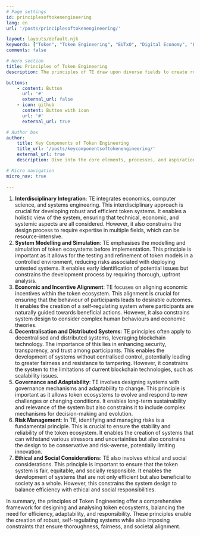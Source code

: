 ```yaml
---
# Page settings
id: principlesoftokenengineering
lang: en
url: '/posts/principlesoftokenengineering/'

layout: layouts/default.njk
keywords: ["Token", "Token Engineering", "EUTxO", "Digital Economy", "Blockchain Technology", "Decentralised Systems", "Innovation"]
comments: false

# Hero section
title: Principles of Token Engineering
description: The principles of TE draw upon diverse fields to create robust, efficient, and equitable token ecosystems. These principles guide the development of decentralised systems, ensuring they are not only technically sound but also economically viable and socially responsible. From modelling and simulation to governance and risk management, TE principles provide a comprehensive framework for navigating the complexities of the digital economy.

buttons:
    - content: Button
      url: '#'
      external_url: false
    - icon: github
      content: Button with icon
      url: '#'
      external_url: true

# Author box
author:
    title: Key Components of Token Engineering
    title_url: '/posts/keycomponentsoftokenengineering/'
    external_url: true
    description: Dive into the core elements, processes, and aspirations that shape the vibrant landscape of Token Engineering, where digital innovation meets strategic design.

# Micro navigation
micro_nav: true

---
```


1. **Interdisciplinary Integration**: TE integrates economics, computer science, and systems engineering. This interdisciplinary approach is crucial for developing robust and efficient token systems. It enables a holistic view of the system, ensuring that technical, economic, and systemic aspects are all considered. However, it also constrains the design process to require expertise in multiple fields, which can be resource-intensive.
2. **System Modelling and Simulation**: TE emphasises the modelling and simulation of token ecosystems before implementation. This principle is important as it allows for the testing and refinement of token models in a controlled environment, reducing risks associated with deploying untested systems. It enables early identification of potential issues but constrains the development process by requiring thorough, upfront analysis.
3. **Economic and Incentive Alignment**: TE focuses on aligning economic incentives within the token ecosystem. This alignment is crucial for ensuring that the behaviour of participants leads to desirable outcomes. It enables the creation of a self-regulating system where participants are naturally guided towards beneficial actions. However, it also constrains system design to consider complex human behaviours and economic theories.
4. **Decentralisation and Distributed Systems**: TE principles often apply to decentralised and distributed systems, leveraging blockchain technology. The importance of this lies in enhancing security, transparency, and trust among participants. This enables the development of systems without centralised control, potentially leading to greater fairness and resistance to tampering. However, it constrains the system to the limitations of current blockchain technologies, such as scalability issues.
5. **Governance and Adaptability**: TE involves designing systems with governance mechanisms and adaptability to change. This principle is important as it allows token ecosystems to evolve and respond to new challenges or changing conditions. It enables long-term sustainability and relevance of the system but also constrains it to include complex mechanisms for decision-making and evolution.
6. **Risk Management**: In TE, identifying and managing risks is a fundamental principle. This is crucial to ensure the stability and reliability of the token ecosystem. It enables the creation of systems that can withstand various stressors and uncertainties but also constrains the design to be conservative and risk-averse, potentially limiting innovation.
7. **Ethical and Social Considerations**: TE also involves ethical and social considerations. This principle is important to ensure that the token system is fair, equitable, and socially responsible. It enables the development of systems that are not only efficient but also beneficial to society as a whole. However, this constrains the system design to balance efficiency with ethical and social responsibilities.

In summary, the principles of Token Engineering offer a comprehensive framework for designing and analysing token ecosystems, balancing the need for efficiency, adaptability, and responsibility. These principles enable the creation of robust, self-regulating systems while also imposing constraints that ensure thoroughness, fairness, and societal alignment.